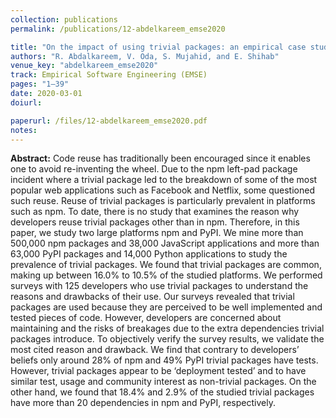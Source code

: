 ```yaml
---
collection: publications
permalink: /publications/12-abdelkareem_emse2020

title: "On the impact of using trivial packages: an empirical case study on npm and PyPI"
authors: "R. Abdalkareem, V. Oda, S. Mujahid, and E. Shihab"
venue_key: "abdelkareem_emse2020"
track: Empirical Software Engineering (EMSE)
pages: "1–39"
date: 2020-03-01
doiurl: 

paperurl: /files/12-abdelkareem_emse2020.pdf
notes:
---
```


**Abstract:** Code reuse has traditionally been encouraged since it enables one to avoid re-inventing the
              wheel. Due to the npm left-pad package incident where a trivial package led to the breakdown
              of some of the most popular web applications such as Facebook and Netflix, some questioned such reuse. Reuse of trivial packages is particularly prevalent in platforms such as
              npm. To date, there is no study that examines the reason why developers reuse trivial packages other than in npm. Therefore, in this paper, we study two large platforms npm and PyPI.
              We mine more than 500,000 npm packages and 38,000 JavaScript applications and more
              than 63,000 PyPI packages and 14,000 Python applications to study the prevalence of trivial
              packages. We found that trivial packages are common, making up between 16.0% to 10.5%
              of the studied platforms. We performed surveys with 125 developers who use trivial packages to understand the reasons and drawbacks of their use. Our surveys revealed that trivial
              packages are used because they are perceived to be well implemented and tested pieces
              of code. However, developers are concerned about maintaining and the risks of breakages
              due to the extra dependencies trivial packages introduce. To objectively verify the survey
              results, we validate the most cited reason and drawback. We find that contrary to developers’
              beliefs only around 28% of npm and 49% PyPI trivial packages have tests. However, trivial
              packages appear to be ‘deployment tested’ and to have similar test, usage and community
              interest as non-trivial packages. On the other hand, we found that 18.4% and 2.9% of the
              studied trivial packages have more than 20 dependencies in npm and PyPI, respectively.